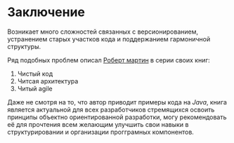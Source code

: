 # Заключение


Возникает много сложностей связанных с версионированием, устранением старых участков кода и поддержанием гармоничной структуры.

Ряд подобных проблем описал [Роберт мартин](https://ru.wikipedia.org/wiki/Мартин,_Роберт_(инженер)) в серии своих книг:

1. Чистый код
2. Читсая архитектура
3. Читый agile

Даже не смотря на то, что автор приводит примеры кода на *Java*, книга является актуальной для всех разработчиков стремящихся освоить принципы объектно ориентированной разработки, могу рекомендовать её для прочтения всем желающим улучшить свои навыки в структурировании и организации прогграмных компонентов.


